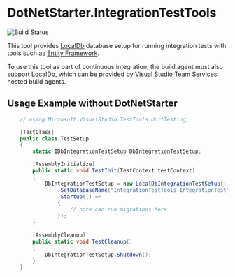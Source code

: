 ﻿# DotNetStarter.IntegrationTestTools

![Build Status](https://bmcdavid.visualstudio.com/_apis/public/build/definitions/65ce98f2-010c-44e5-a37d-0344b1602ef0/5/badge)

This tool provides [LocalDb](https://docs.microsoft.com/en-us/aspnet/core/tutorials/first-mvc-app/working-with-sql) database setup for running integration tests with tools such as [Entity Framework](https://msdn.microsoft.com/en-us/library/aa937723(v=vs.113).aspx).

To use this tool as part of continuous integration, the build agent must also support LocalDb, which can be provided by [Visual Studio Team Services](https://azure.microsoft.com/en-us/services/visual-studio-team-services/) hosted build agents.

## Usage Example without DotNetStarter

```cs
    // using Microsoft.VisualStudio.TestTools.UnitTesting;

    [TestClass]
    public class TestSetup
    {
        static IDbIntegrationTestSetup DbIntegrationTestSetup;

        [AssemblyInitialize]
        public static void TestInit(TestContext testContext)
        {
            DbIntegrationTestSetup = new LocalDbIntegrationTestSetup()
                .SetDatabaseName("IntegrationTestTools_IntegrationTest")
                .Startup(() => 
                {
                    // note can run migrations here
                });
        }

        [AssemblyCleanup]
        public static void TestCleanup()
        {
            DbIntegrationTestSetup.Shutdown();
        }
    }
```